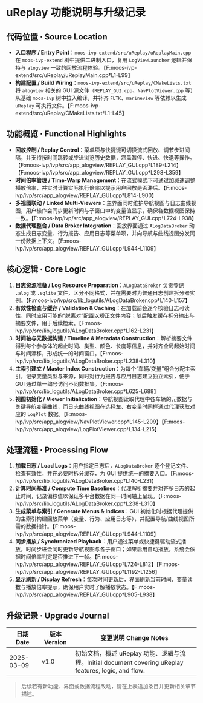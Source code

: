 # uReplay 功能说明与升级记录

## 代码位置 · Source Location
- **入口程序 / Entry Point**：`moos-ivp-extend/src/uReplay/uReplayMain.cpp` 在 `moos-ivp-extend` 树中提供二进制入口，复用 `LogViewLauncher` 逻辑并保持与 `alogview` 一致的回放流程体验。【F:moos-ivp-extend/src/uReplay/uReplayMain.cpp†L1-L99】
- **构建配置 / Build Wiring**：`moos-ivp-extend/src/uReplay/CMakeLists.txt` 将 `alogview` 相关的 GUI 源文件（`REPLAY_GUI.cpp`、`NavPlotViewer.cpp` 等）从基础 `moos-ivp` 树中拉入编译，并补齐 `FLTK`、`marineview` 等依赖以生成 `uReplay` 可执行文件。【F:moos-ivp-extend/src/uReplay/CMakeLists.txt†L1-L45】

## 功能概览 · Functional Highlights
- **回放控制 / Replay Control**：菜单项与快捷键可切换流式回放、调节步进间隔，并支持按时间跳转或步进浏览历史数据，涵盖暂停、快进、快退等操作。【F:moos-ivp/ivp/src/app_alogview/REPLAY_GUI.cpp†L189-L214】【F:moos-ivp/ivp/src/app_alogview/REPLAY_GUI.cpp†L298-L359】
- **时间倍率管理 / Time-Warp Management**：在流式模式下可通过加减速调整播放倍率，并实时计算实际执行倍率以提示用户回放是否滞后。【F:moos-ivp/ivp/src/app_alogview/REPLAY_GUI.cpp†L814-L900】
- **多视图联动 / Linked Multi-Viewers**：主界面同时维护导航视图与日志曲线视图，用户操作会同步更新时间与子窗口中的变量值显示，确保各数据视图保持一致。【F:moos-ivp/ivp/src/app_alogview/REPLAY_GUI.cpp†L724-L938】
- **数据代理整合 / Data Broker Integration**：回放界面通过 `ALogDataBroker` 动态生成日志变量、行为报告、应用日志等菜单项，并向导航与曲线视图分发同一份数据上下文。【F:moos-ivp/ivp/src/app_alogview/REPLAY_GUI.cpp†L944-L1109】

## 核心逻辑 · Core Logic
1. **日志资源准备 / Log Resource Preparation**：`ALogDataBroker` 负责登记 `.alog` 或 `.sqlite` 文件，区分不同格式，并在需要时为普通日志创建拆分器实例。【F:moos-ivp/ivp/src/lib_logutils/ALogDataBroker.cpp†L140-L157】
2. **有效性检查与缓存 / Validation & Caching**：在加载前会逐个核验日志可读性，同时应用可能的“脱离对”配置以矫正文件内容；随后触发缓存拆分输出与摘要文件，用于后续检索。【F:moos-ivp/ivp/src/lib_logutils/ALogDataBroker.cpp†L162-L231】
3. **时间轴与元数据构建 / Timeline & Metadata Construction**：解析摘要文件得到每个参与体的起止时间、类型、颜色、长度等信息，并对齐全局起始时间与时间漂移，形成统一的时间窗口。【F:moos-ivp/ivp/src/lib_logutils/ALogDataBroker.cpp†L238-L310】
4. **主索引建立 / Master Index Construction**：为每个“车辆/变量”组合分配主索引，记录变量类型与来源，同时对行为报告与应用日志建立独立索引，便于 GUI 通过单一编号访问不同数据集。【F:moos-ivp/ivp/src/lib_logutils/ALogDataBroker.cpp†L625-L688】
5. **视图初始化 / Viewer Initialization**：导航视图读取代理中各车辆的元数据与关键导航变量曲线，而日志曲线视图在选择左、右变量时同样通过代理获取对应的 `LogPlot` 数据。【F:moos-ivp/ivp/src/app_alogview/NavPlotViewer.cpp†L145-L209】【F:moos-ivp/ivp/src/app_alogview/LogPlotViewer.cpp†L134-L215】

## 处理流程 · Processing Flow
1. **加载日志 / Load Logs**：用户指定日志后，`ALogDataBroker` 逐个登记文件、检查有效性，并在必要时拆分缓存，为 GUI 提供统一的摘要入口。【F:moos-ivp/ivp/src/lib_logutils/ALogDataBroker.cpp†L140-L231】
2. **计算时间基准 / Compute Time Baselines**：代理解析摘要并对齐多日志的起止时间，记录偏移值以保证多平台数据在同一时间轴上呈现。【F:moos-ivp/ivp/src/lib_logutils/ALogDataBroker.cpp†L238-L310】
3. **生成菜单与索引 / Generate Menus & Indices**：GUI 初始化时根据代理提供的主索引构建回放菜单（变量、行为、应用日志等），并配置导航/曲线视图所需的数据指针。【F:moos-ivp/ivp/src/app_alogview/REPLAY_GUI.cpp†L944-L1109】
4. **同步播放 / Synchronized Playback**：用户通过菜单或快捷键驱动流式播放，时间步进会同时更新导航视图与各子窗口；如果启用自动播放，系统会依据时间倍率判定是否推进下一帧。【F:moos-ivp/ivp/src/app_alogview/REPLAY_GUI.cpp†L724-L812】【F:moos-ivp/ivp/src/app_alogview/REPLAY_GUI.cpp†L1192-L1256】
5. **显示刷新 / Display Refresh**：每次时间更新后，界面刷新当前时间、变量读数与播放倍率提示，确保用户实时了解播放状态。【F:moos-ivp/ivp/src/app_alogview/REPLAY_GUI.cpp†L905-L938】

## 升级记录 · Upgrade Journal
| 日期 Date | 版本 Version | 变更说明 Change Notes |
| --- | --- | --- |
| 2025-03-09 | v1.0 | 初始文档，概述 uReplay 功能、逻辑与流程。Initial document covering uReplay features, logic, and flow. |

> 后续若有新功能、界面或数据流程改动，请在上表追加条目并更新相关章节描述。
